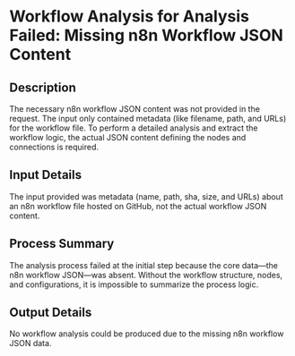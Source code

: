 # Workflow Analysis for Analysis Failed: Missing n8n Workflow JSON Content

## Description
The necessary n8n workflow JSON content was not provided in the request. The input only contained metadata (like filename, path, and URLs) for the workflow file. To perform a detailed analysis and extract the workflow logic, the actual JSON content defining the nodes and connections is required.

## Input Details
The input provided was metadata (name, path, sha, size, and URLs) about an n8n workflow file hosted on GitHub, not the actual workflow JSON content.

## Process Summary
The analysis process failed at the initial step because the core data—the n8n workflow JSON—was absent. Without the workflow structure, nodes, and configurations, it is impossible to summarize the process logic.

## Output Details
No workflow analysis could be produced due to the missing n8n workflow JSON data.
